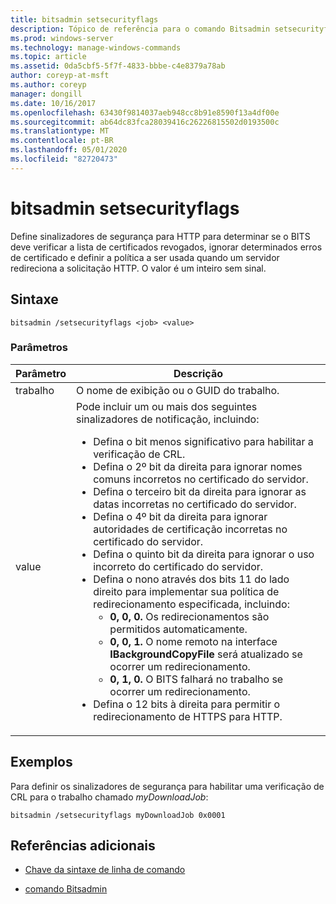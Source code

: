 ```yaml
---
title: bitsadmin setsecurityflags
description: Tópico de referência para o comando Bitsadmin setsecurityflags, que define sinalizadores de segurança para HTTP para determinar se o BITS deve verificar a lista de certificados revogados, ignorar determinados erros de certificado e definir a política a ser usada quando um servidor redireciona a solicitação HTTP.
ms.prod: windows-server
ms.technology: manage-windows-commands
ms.topic: article
ms.assetid: 0da5cbf5-5f7f-4833-bbbe-c4e8379a78ab
author: coreyp-at-msft
ms.author: coreyp
manager: dongill
ms.date: 10/16/2017
ms.openlocfilehash: 63430f9814037aeb948cc8b91e8590f13a4df00e
ms.sourcegitcommit: ab64dc83fca28039416c26226815502d0193500c
ms.translationtype: MT
ms.contentlocale: pt-BR
ms.lasthandoff: 05/01/2020
ms.locfileid: "82720473"
---
```

# <a name="bitsadmin-setsecurityflags"></a>bitsadmin setsecurityflags

Define sinalizadores de segurança para HTTP para determinar se o BITS deve verificar a lista de certificados revogados, ignorar determinados erros de certificado e definir a política a ser usada quando um servidor redireciona a solicitação HTTP. O valor é um inteiro sem sinal.

## <a name="syntax"></a>Sintaxe

```
bitsadmin /setsecurityflags <job> <value>
```

### <a name="parameters"></a>Parâmetros

| Parâmetro | Descrição |
| -------------- | -------------- |
| trabalho | O nome de exibição ou o GUID do trabalho. |
| value | Pode incluir um ou mais dos seguintes sinalizadores de notificação, incluindo:<ul><li>Defina o bit menos significativo para habilitar a verificação de CRL.</li><li>Defina o 2º bit da direita para ignorar nomes comuns incorretos no certificado do servidor.</li><li>Defina o terceiro bit da direita para ignorar as datas incorretas no certificado do servidor.</li><li>Defina o 4º bit da direita para ignorar autoridades de certificação incorretas no certificado do servidor.</li><li>Defina o quinto bit da direita para ignorar o uso incorreto do certificado do servidor.</li><li>Defina o nono através dos bits 11 do lado direito para implementar sua política de redirecionamento especificada, incluindo:<ul><li>**0, 0, 0.** Os redirecionamentos são permitidos automaticamente.</li><li>**0, 0, 1.** O nome remoto na interface **IBackgroundCopyFile** será atualizado se ocorrer um redirecionamento.</li><li>**0, 1, 0.** O BITS falhará no trabalho se ocorrer um redirecionamento.</li></ul></li><li>Defina o 12 bits à direita para permitir o redirecionamento de HTTPS para HTTP.</li></ul> |

## <a name="examples"></a>Exemplos

Para definir os sinalizadores de segurança para habilitar uma verificação de CRL para o trabalho chamado *myDownloadJob*:

```
bitsadmin /setsecurityflags myDownloadJob 0x0001
```

## <a name="additional-references"></a>Referências adicionais

- [Chave da sintaxe de linha de comando](command-line-syntax-key.md)

- [comando Bitsadmin](bitsadmin.md)
